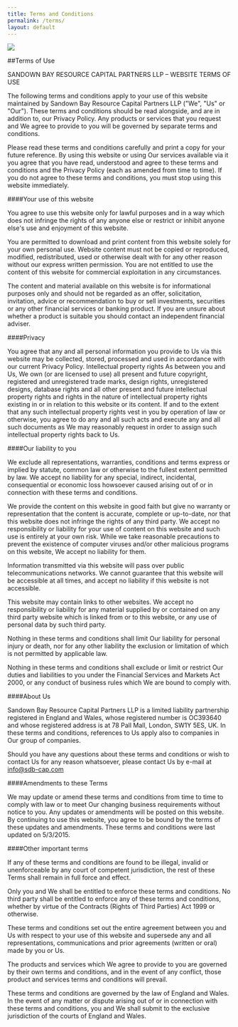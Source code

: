 ```yaml
---
title: Terms and Conditions
permalink: /terms/
layout: default
---
```


<img src="{{ site.baseurl }}images/mine_4.jpg" class="u-max-full-width"/>

##Terms of Use

SANDOWN BAY RESOURCE CAPITAL PARTNERS LLP – WEBSITE TERMS OF USE

The following terms and conditions apply to your use of this website maintained by Sandown Bay Resource 
Capital Partners LLP ("We", "Us" or "Our"). These terms and conditions should be read alongside, and are in 
addition to, our Privacy Policy. Any products or services that you request and We agree to provide to you will 
be governed by separate terms and conditions.

Please read these terms and conditions carefully and print a copy for your future reference. By using this 
website or using Our services available via it you agree that you have read, understood and agree to these 
terms and conditions and the Privacy Policy (each as amended from time to time). If you do not agree to these 
terms and conditions, you must stop using this website immediately.

####Your use of this website

You agree to use this website only for lawful purposes and in a way which does not infringe the rights of any 
anyone else or restrict or inhibit anyone else's use and enjoyment of this website.

You are permitted to download and print content from this website solely for your own personal use. Website 
content must not be copied or reproduced, modified, redistributed, used or otherwise dealt with for any other 
reason without our express written permission. You are not entitled to use the content of this website for 
commercial exploitation in any circumstances.

The content and material available on this website is for informational purposes only and should not be 
regarded as an offer, solicitation, invitation, advice or recommendation to buy or sell investments, securities or 
any other financial services or banking product. If you are unsure about whether a product is suitable you 
should contact an independent financial adviser.

####Privacy

You agree that any and all personal information you provide to Us via this website may be collected, stored, 
processed and used in accordance with our current Privacy Policy. Intellectual property rights
As between you and Us, We own (or are licensed to use) all present and future copyright, registered and 
unregistered trade marks, design rights, unregistered designs, database rights and all other present and future 
intellectual property rights and rights in the nature of intellectual property rights existing in or in relation to 
this website or its content. If and to the extent that any such intellectual property rights vest in you by 
operation of law or otherwise, you agree to do any and all such acts and execute any and all such documents 
as We may reasonably request in order to assign such intellectual property rights back to Us.

####Our liability to you

We exclude all representations, warranties, conditions and terms express or implied by statute, common law 
or otherwise to the fullest extent permitted by law. We accept no liability for any special, indirect, incidental, 
consequential or economic loss howsoever caused arising out of or in connection with these terms and 
conditions.

We provide the content on this website in good faith but give no warranty or representation that the content 
is accurate, complete or up-to-date, nor that this website does not infringe the rights of any third party. We 
accept no responsibility or liability for your use of content on this website and such use is entirely at your own 
risk. While we take reasonable precautions to prevent the existence of computer viruses and/or other 
malicious programs on this website, We accept no liability for them.

Information transmitted via this website will pass over public telecommunications networks. We cannot 
guarantee that this website will be accessible at all times, and accept no liability if this website is not 
accessible.

This website may contain links to other websites. We accept no responsibility or liability for any material 
supplied by or contained on any third party website which is linked from or to this website, or any use of 
personal data by such third party.

Nothing in these terms and conditions shall limit Our liability for personal injury or death, nor for any other 
liability the exclusion or limitation of which is not permitted by applicable law.

Nothing in these terms and conditions shall exclude or limit or restrict Our duties and liabilities to you under 
the Financial Services and Markets Act 2000, or any conduct of business rules which We are bound to comply 
with.

####About Us

Sandown Bay Resource Capital Partners LLP is a limited liability partnership registered in England and Wales, 
whose registered number is OC393640 and whose registered address is at 78 Pall Mall, London, SW1Y 5ES, UK. 
In these terms and conditions, references to Us apply also to companies in Our group of companies.

Should you have any questions about these terms and conditions or wish to contact Us for any reason 
whatsoever, please contact Us by e-mail at <info@sdb-cap.com>

####Amendments to these Terms

We may update or amend these terms and conditions from time to time to comply with law or to meet Our 
changing business requirements without notice to you. Any updates or amendments will be posted on this 
website. By continuing to use this website, you agree to be bound by the terms of these updates and 
amendments. These terms and conditions were last updated on 5/3/2015.

####Other important terms

If any of these terms and conditions are found to be illegal, invalid or unenforceable by any court of competent 
jurisdiction, the rest of these Terms shall remain in full force and effect.

Only you and We shall be entitled to enforce these terms and conditions. No third party shall be entitled to 
enforce any of these terms and conditions, whether by virtue of the Contracts (Rights of Third Parties) Act 
1999 or otherwise.

These terms and conditions set out the entire agreement between you and Us with respect to your use of this 
website and supersede any and all representations, communications and prior agreements (written or oral) 
made by you or Us.

The products and services which We agree to provide to you are governed by their own terms and conditions, 
and in the event of any conflict, those product and services terms and conditions will prevail.

These terms and conditions are governed by the law of England and Wales. In the event of any matter or 
dispute arising out of or in connection with these terms and conditions, you and We shall submit to the 
exclusive jurisdiction of the courts of England and Wales.
